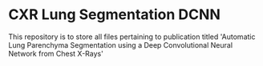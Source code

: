 # CXR Lung Segmentation DCNN
 This repository is to store all files pertaining to publication titled 'Automatic Lung Parenchyma Segmentation using a Deep Convolutional Neural Network from Chest X-Rays'
